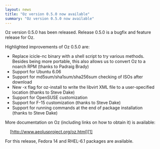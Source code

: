 ```yaml
---
layout: news
title: "Oz version 0.5.0 now available"
summary: "Oz version 0.5.0 now available"
---
```

Oz version 0.5.0 has been released. Release 0.5.0 is a bugfix and feature
release for Oz.

Highlighted improvements of Oz 0.5.0 are:

* Replace icicle-nc binary with a shell script to try various methods. Besides
  being more portable, this also allows us to convert Oz to a noarch RPM
  (thanks to Padraig Brady)
* Support for Ubuntu 6.06
* Support for md5sum/sha1sum/sha256sum checking of ISOs after download
* New -x flag for oz-install to write the libvirt XML file to a user-specified
  location (thanks to Steve Dake)
* Support for OpenSUSE customization
* Support for F-15 customization (thanks to Steve Dake)
* Support for running commands at the end of package installation (thanks to
  Steve Dake)

More documentation on Oz (including links on how to obtain it) is available:

&nbsp;&nbsp;&nbsp;&nbsp;[http://www.aeolusproject.org/oz.html][1]

For this release, Fedora 14 and RHEL-6.1 packages are available.

 [1]: http://www.aeolusproject.org/oz.html "Oz Main Page"
